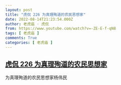 ```yaml
---
layout: post
title: "虎侃 226 为真理殉道的农民思想家"
date: 2022-08-14T21:23:54.000Z
author: 老虎庙 · 虎侃
from: https://www.youtube.com/watch?v=-ZE-E-f-qN8
tags: [ 老虎庙 ]
comments: True
categories: [ 老虎庙 ]
---
```

<!--1660512234000-->
[虎侃 226 为真理殉道的农民思想家](https://www.youtube.com/watch?v=-ZE-E-f-qN8)
------

<div>
为真理殉道的农民思想家杨伟民
</div>
